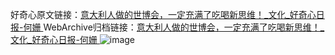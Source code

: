好奇心原文链接：[意大利人做的世博会，一定充满了吃喝新思维！_文化_好奇心日报-何姗 ](https://www.qdaily.com/articles/10518.html)
WebArchive归档链接：[意大利人做的世博会，一定充满了吃喝新思维！_文化_好奇心日报-何姗 ](http://web.archive.org/web/20190623160516/https://www.qdaily.com/articles/10518.html)
![image](http://ww3.sinaimg.cn/large/007d5XDply1g3vzalvc4rj30u04jfnpd)